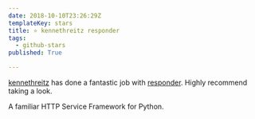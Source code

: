 ```yaml
---
date: 2018-10-10T23:26:29Z
templateKey: stars
title: ⭐ kennethreitz responder
tags:
  - github-stars
published: True

---
```


[kennethreitz](https://github.com/kennethreitz) has done a fantastic job with [responder](https://github.com/kennethreitz/responder). Highly recommend taking a look.

A familiar HTTP Service Framework for Python.
